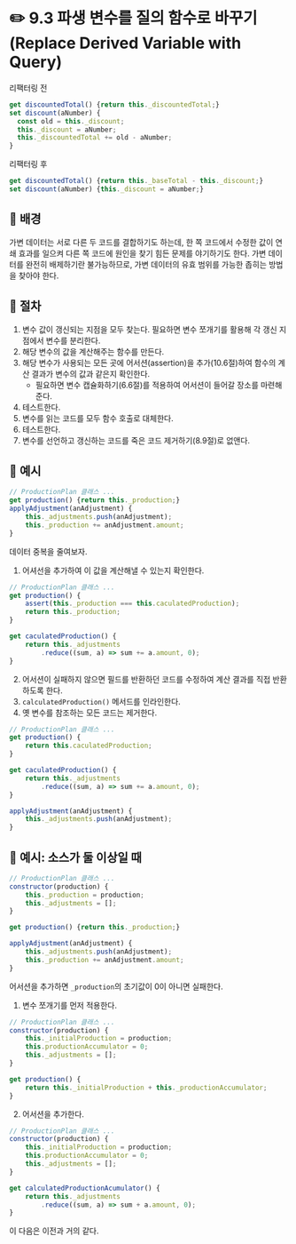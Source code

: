 # ✏️ 9.3 파생 변수를 질의 함수로 바꾸기 (Replace Derived Variable with Query)

리팩터링 전

```javascript
get discountedTotal() {return this._discountedTotal;}
set discount(aNumber) {
  const old = this._discount;
  this._discount = aNumber;
  this._discountedTotal += old - aNumber;
}
```

리팩터링 후

```javascript
get discountedTotal() {return this._baseTotal - this._discount;}
set discount(aNumber) {this._discount = aNumber;}
```

## 🧷 배경

가변 데이터는 서로 다른 두 코드를 결합하기도 하는데, 한 쪽 코드에서 수정한 값이 연쇄 효과를 일으켜 다른 쪽 코드에 원인을 찾기 힘든 문제를 야기하기도 한다. 가변 데이터를 완전히 배제하기란 불가능하므로, 가변 데이터의 유효 범위를 가능한 좁히는 방법을 찾아야 한다.

## 🧷 절차

1. 변수 값이 갱신되는 지점을 모두 찾는다. 필요하면 변수 쪼개기를 활용해 각 갱신 지점에서 변수를 분리한다.
2. 해당 변수의 값을 계산해주는 함수를 만든다.
3. 해당 변수가 사용되는 모든 곳에 어서션(assertion)을 추가(10.6절)하여 함수의 계산 결과가 변수의 값과 같은지 확인한다.
   * 필요하면 변수 캡슐화하기(6.6절)를 적용하여 어서션이 들어갈 장소를 마련해준다.
4. 테스트한다.
5. 변수를 읽는 코드를 모두 함수 호출로 대체한다.
6. 테스트한다.
7. 변수를 선언하고 갱신하는 코드를 죽은 코드 제거하기(8.9절)로 없앤다.

## 🧷 예시

```javascript
// ProductionPlan 클래스 ...
get production() {return this._production;}
applyAdjustment(anAdjustment) {
    this._adjustments.push(anAdjustment);
    this._production += anAdjustment.amount;
}
```

데이터 중복을 줄여보자.

1. 어셔선을 추가하여 이 값을 계산해낼 수 있는지 확인한다.

```javascript
// ProductionPlan 클래스 ...
get production() {
    assert(this._production === this.caculatedProduction);
    return this._production;
}

get caculatedProduction() {
    return this._adjustments
        .reduce((sum, a) => sum += a.amount, 0);
}
```

2. 어서션이 실패하지 않으면 필드를 반환하던 코드를 수정하여 계산 결과를 직접 반환하도록 한다.
3. `calculatedProduction()` 메서드를 인라인한다.
4. 옛 변수를 참조하는 모든 코드는 제거한다.

```javascript
// ProductionPlan 클래스 ...
get production() {
    return this.caculatedProduction;
}

get caculatedProduction() {
    return this._adjustments
        .reduce((sum, a) => sum += a.amount, 0);
}

applyAdjustment(anAdjustment) {
    this._adjustments.push(anAdjustment);
}
```



## 🧷 예시: 소스가 둘 이상일 때

```javascript
// ProductionPlan 클래스 ...
constructor(production) {
    this._production = production;
    this._adjustments = [];
}

get production() {return this._production;}

applyAdjustment(anAdjustment) {
    this._adjustments.push(anAdjustment);
    this._production += anAdjustment.amount;
}
```

어서션을 추가하면 `_production`의 초기값이 0이 아니면 실패한다.

1. 변수 쪼개기를 먼저 적용한다.

```javascript
// ProductionPlan 클래스 ...
constructor(production) {
    this._initialProduction = production;
    this.productionAccumulator = 0;
    this._adjustments = [];
}

get production() {
    return this._initialProduction + this._productionAccumulator;
}
```

2. 어서션을 추가한다.

```javascript
// ProductionPlan 클래스 ...
constructor(production) {
    this._initialProduction = production;
    this.productionAccumulator = 0;
    this._adjustments = [];
}

get calculatedProductionAcumulator() {
    return this._adjustments
        .reduce((sum, a) => sum + a.amount, 0);
}
```

이 다음은 이전과 거의 같다.

